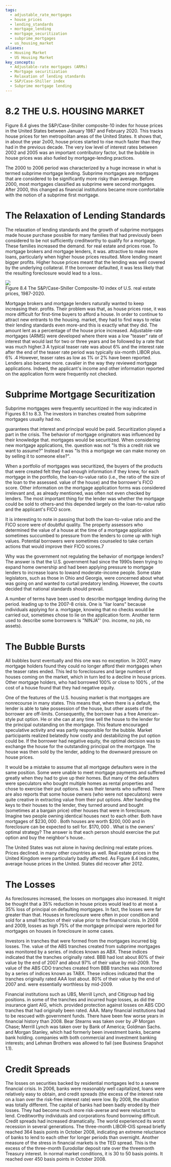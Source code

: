 ```yaml
---
tags:
  - adjustable_rate_mortgages
  - house_prices
  - lending_standards
  - mortgage_lending
  - mortgage_securitization
  - subprime_mortgages
  - us_housing_market
aliases:
  - Housing Market
  - US Housing Market
key_concepts:
  - Adjustable-rate mortgages (ARMs)
  - Mortgage securitization
  - Relaxation of lending standards
  - S&P/Case-Shiller index
  - Subprime mortgage lending
---
```


# 8.2 THE U.S. HOUSING MARKET  

Figure 8.4 gives the S&P/Case-Shiller composite-10 index for house prices in the United States between January 1987 and February 2020. This tracks house prices for ten metropolitan areas of the United States. It shows that, in about the year 2o00, house prices started to rise much faster than they had in the previous decade. The very low level of interest rates between 2002 and 2005 was an important contributory factor, but the bubble in house prices was also fueled by mortgage-lending practices.  

The 2000 to 2006 period was characterized by a huge increase in what is termed subprime mortgage lending. Subprime mortgages are mortgages that are considered to be significantly more risky than average. Before 2000, most mortgages classified as subprime were second mortgages. After 2000, this changed as financial institutions became more comfortable with the notion of a subprime first mortgage.  

# The Relaxation of Lending Standards  

The relaxation of lending standards and the growth of subprime mortgages made house purchase possible for many families that had previously been considered to be not sufficiently creditworthy to qualify for a mortgage. These families increased the demand. for real estate and prices rose. To mortgage brokers and mortgage lenders, it was. attractive to make more loans, particularly when higher house prices resulted. More lending meant bigger profits. Higher house prices meant that the lending was well covered by the underlying collateral. If the borrower defaulted, it was less likely that the resulting foreclosure would lead to a loss..  

![](7824381477c12a3b71c258c68fff45c1e2632aee94007a6f9078a6780bf2075b.jpg)  
Figure 8.4 The S&P/Case-Shiller Composite-10 index of U.S. real estate prices, 1987-2020.  

Mortgage brokers and mortgage lenders naturally wanted to keep increasing their. profits. Their problem was that, as house prices rose, it was more difficult for first-time buyers to afford a house. In order to continue to attract new entrants to the housing. market, they had to find ways to relax their lending standards even more-and this is exactly what they did. The amount lent as a percentage of the house price increased. Adjustable-rate mortgages (ARMS) were developed where there was a low "teaser" rate of interest that would last for two or three years and be followed by a rate that was much higher.3 A typical teaser rate was about $6\%$ and the interest rate after the end of the teaser rate period was typically six-month LIBOR plus. $6\%$ .4 However, teaser rates as low as $1\%$ or $2\%$ have been reported. Lenders also became more. cavalier in the way they reviewed mortgage applications. Indeed, the applicant's income and other information reported on the application form were frequently not checked.  

# Subprime Mortgage Securitization  

Subprime mortgages were frequently securitized in the way indicated in Figures 8.1 to 8.3. The investors in tranches created from subprime mortgages usually had no.  

guarantees that interest and principal would be paid. Securitization played a part in the crisis. The behavior of mortgage originators was influenced by their knowledge that. mortgages would be securitized. When considering new mortgage applications, the. question was not "Is this a credit risk we want to assume?" Instead it was "Is this a mortgage we can make money on by selling it to someone else?".  

When a portfolio of mortgages was securitized, the buyers of the products that were created felt they had enough information if they knew, for each mortgage in the portfolio, the loan-to-value ratio (i.e., the ratio of the size of the loan to the assessed. value of the house) and the borrower's FICO score. Other information on the mortgage application forms was considered irrelevant and, as already mentioned, was often not even checked by lenders. The most important thing for the lender was whether the mortgage could be sold to others-and this depended largely on the loan-to-value ratio and the applicant's FICO score.  

It is interesting to note in passing that both the loan-to-value ratio and the FICO score were of doubtful quality. The property assessors who determined the value of a house at the time of a mortgage application sometimes succumbed to pressure from the lenders to come up with high values. Potential borrowers were sometimes counseled to take certain actions that would improve their FICO scores.7  

Why was the government not regulating the behavior of mortgage lenders? The answer is that the U.S. government had since the 1990s been trying to expand home ownership and had been applying pressure to mortgage lenders to increase loans to lowand moderate-income people. Some state legislators, such as those in Ohio and Georgia, were concerned about what was going on and wanted to curtail predatory lending. However, the courts decided that national standards should prevail.  

A number of terms have been used to describe mortgage lending during the period. leading up to the 2007-8 crisis. One is "liar loans" because individuals applying for a. mortgage, knowing that no checks would be carried out, sometimes chose to lie on the application form. Another term used to describe some borrowers is "NINJA"' (no. income, no job, no assets).  

# The Bubble Bursts  

All bubbles burst eventually and this one was no exception. In 2007, many mortgage holders found they could no longer afford their mortgages when the teaser rates ended. This led to foreclosures and large numbers of houses coming on the market, which in turn led to a decline in house prices. Other mortgage holders, who had borrowed $100\%$ or close to $100\%$ , of the cost of a house found that they had negative equity.  

One of the features of the U.S. housing market is that mortgages are nonrecourse in many states. This means that, when there is a default, the lender is able to take possession of the house, but other assets of the borrower are off-limits. Consequently, the borrower has a free American-style put option. He or she can at any time sell the house to the lender for the principal outstanding on the mortgage. This feature encouraged speculative activity and was partly responsible for the bubble. Market participants realized belatedly how costly and destabilizing the put option could be. If the borrower had negative equity, the optimal decision was to exchange the house for the outstanding principal on the mortgage. The house was then sold by the lender, adding to the downward pressure on house prices.  

It would be a mistake to assume that all mortgage defaulters were in the same position. Some were unable to meet mortgage payments and suffered greatly when they had to give up their homes. But many of the defaulters were speculators who bought multiple homes as rental properties and chose to exercise their put options. It was their tenants who suffered. There are also reports that some house owners (who were not speculators) were quite creative in extracting value from their put options. After handing the keys to their houses to the lender, they turned around and bought (sometimes at a bargain price) other houses that were in foreclosure. Imagine two people owning identical houses next to each other. Both have mortgages of $\$230,000$ . Both houses are worth $\$200,000$ and in foreclosure can be expected to sell for. $\$170,000$ . What is the owners' optimal strategy? The answer is that each person should exercise the put option and buy the neighbor's house..  

The United States was not alone in having declining real estate prices. Prices declined. in many other countries as well. Real estate prices in the United Kingdom were particularly badly affected. As Figure 8.4 indicates, average house prices in the United. States did recover after 2012.  

# The Losses  

As foreclosures increased, the losses on mortgages also increased. It might be thought that a $35\%$ reduction in house prices would lead to at most a $35\%$ loss of principal on defaulting mortgages. In fact, the losses were far greater than that. Houses in foreclosure were often in poor condition and sold for a small fraction of their value prior to the financial crisis. In 2008 and 2009, losses as high $75\%$ of the mortgage principal were reported for mortgages on houses in foreclosure in some cases.  

Investors in tranches that were formed from the mortgages incurred big losses. The. value of the ABS tranches created from subprime mortgages was monitored by a series. of indices known as ABX. These indices indicated that the tranches originally rated. BBB had lost about $80\%$ of their value by the end of 2007 and about $97\%$ of their value by mid-2009. The value of the ABS CDO tranches created from BBB tranches was monitored by a series of indices known as TABX. These indices indicated that the tranches originally rated AAA lost about. $80\%$ of their value by the end of 2007 and. were essentially worthless by mid-2009.  

Financial institutions such as UBS, Merrill Lynch, and Citigroup had big positions. in some of the tranches and incurred huge losses, as did the insurance giant AIG, which. provided protection against losses on ABS CDO tranches that had originally been rated. AAA. Many financial institutions had to be rescued with government funds. There have been few worse years in financial history than 2008. Bear Stearns was taken over by JP Morgan Chase; Merrill Lynch was taken over by Bank of America; Goldman Sachs. and Morgan Stanley, which had formerly been investment banks, became bank holding. companies with both commercial and investment banking interests; and Lehman Brothers was allowed to fail (see Business Snapshot 1.1).  

# Credit Spreads  

The losses on securities backed by residential mortgages led to a severe financial crisis. In 2006, banks were reasonably well capitalized, loans were relatively easy to obtain, and credit spreads (the excess of the interest rate on a loan over the risk-free interest rate) were low. By 2008, the situation was totally different. The capital of banks had been badly eroded by their losses. They had become much more risk-averse and were reluctant to lend. Creditworthy individuals and corporations found borrowing difficult. Credit spreads had increased dramatically. The world experienced its worst recession in several generations. The three-month LIBOR-OIS spread briefly reached 364 basis points in October 2008, indicating an extreme reluctance of banks to lend to each other for longer periods than overnight. Another measure of the stress in financial markets is the TED spread. This is the excess of the three-month Eurodollar deposit rate over the threemonth Treasury interest. In normal market conditions, it is 30 to 50 basis points. It reached over 450 basis points in October 2008.  
